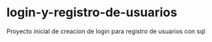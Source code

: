 # login-y-registro-de-usuarios
Proyecto inicial de creacion de login para registro de usuarios con sql

